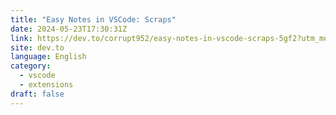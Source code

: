 ```yaml
---
title: "Easy Notes in VSCode: Scraps"
date: 2024-05-23T17:30:31Z
link: https://dev.to/corrupt952/easy-notes-in-vscode-scraps-5gf2?utm_medium=RSS&utm_source=news.12bit.vn
site: dev.to
language: English
category:
  - vscode
  - extensions
draft: false
---
```


